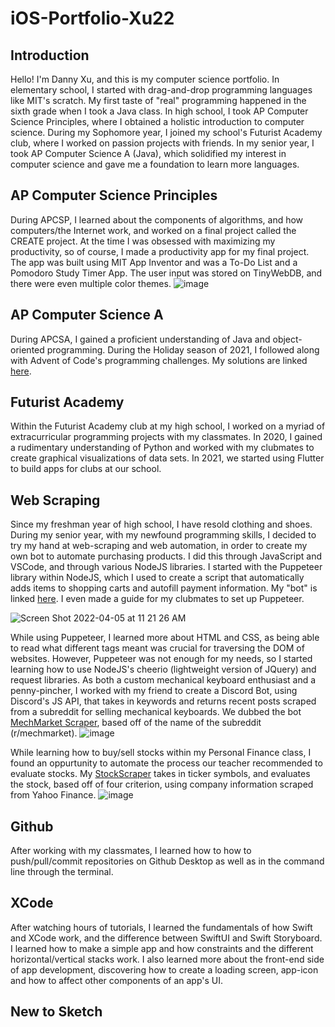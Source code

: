 # iOS-Portfolio-Xu22

## Introduction
Hello! I'm Danny Xu, and this is my computer science portfolio. In elementary school, I started with drag-and-drop programming languages like MIT's scratch. My first taste of "real" programming happened in the sixth grade when I took a Java class. In high school, I took AP Computer Science Principles, where I obtained a holistic introduction to computer science. During my Sophomore year, I joined my school's Futurist Academy club, where I worked on passion projects with friends. In my senior year, I took AP Computer Science A (Java), which solidified my interest in computer science and gave me a foundation to learn more languages. 

## AP Computer Science Principles
During APCSP, I learned about the components of algorithms, and how computers/the Internet work, and worked on a final project called the CREATE project. At the time I was obsessed with maximizing my productivity, so of course, I made a productivity app for my final project. The app was built using MIT App Inventor and was a To-Do List and a Pomodoro Study Timer App. The user input was stored on TinyWebDB, and there were even multiple color themes. ![image](https://user-images.githubusercontent.com/95701961/161796430-61962fdc-8c79-43c0-a29f-1c22c7d38418.png)

## AP Computer Science A
During APCSA, I gained a proficient understanding of Java and object-oriented programming. During the Holiday season of 2021, I followed along with Advent of Code's programming challenges. My solutions are linked [here](https://github.com/dannydxu1/AOC2021). 

## Futurist Academy
Within the Futurist Academy club at my high school, I worked on a myriad of extracurricular programming projects with my classmates. In 2020, I gained a rudimentary understanding of Python and worked with my clubmates to create graphical visualizations of data sets. In 2021, we started using Flutter to build apps for clubs at our school. 

## Web Scraping
Since my freshman year of high school, I have resold clothing and shoes. During my senior year, with my newfound programming skills, I decided to try my hand at web-scraping and web automation, in order to create my own bot to automate purchasing products. I did this through JavaScript and VSCode, and through various NodeJS libraries. I started with the Puppeteer library within NodeJS, which I used to create a script that automatically adds items to shopping carts and autofill payment information. My "bot" is linked [here](https://github.com/dannydxu1/SneakerBot). I even made a guide for my clubmates to set up Puppeteer. 

![Screen Shot 2022-04-05 at 11 21 26 AM](https://user-images.githubusercontent.com/95701961/161800430-de55e37b-00b2-4765-a239-9b0ae862e934.png)

While using Puppeteer, I learned more about HTML and CSS, as being able to read what different tags meant was crucial for traversing the DOM of websites. However, Puppeteer was not enough for my needs, so I started learning how to use NodeJS's cheerio (lightweight version of JQuery) and request libraries. As both a custom mechanical keyboard enthusiast and a penny-pincher, I worked with my friend to create a Discord Bot, using Discord's JS API, that takes in keywords and returns recent posts scraped from a subreddit for selling mechanical keyboards. We dubbed the bot [MechMarket Scraper](https://github.com/dannydxu1/Reddit-Webscraping/blob/main/scraper.js), based off of the name of the subreddit (r/mechmarket).
![image](https://user-images.githubusercontent.com/95701961/161868263-c73fbd26-590c-4094-8ef2-34a9a65aa287.png)

While learning how to buy/sell stocks within my Personal Finance class, I found an oppurtunity to automate the process our teacher recommended to evaluate stocks. My [StockScraper](https://github.com/dannydxu1/Reddit-Webscraping/blob/main/StockScraper.js) takes in ticker symbols, and evaluates the stock, based off of four criterion, using company information scraped from Yahoo Finance.
![image](https://user-images.githubusercontent.com/95701961/161868358-dfffd146-9199-4729-861a-66f4e0063477.png)

## Github
After working with my classmates, I learned how to how to push/pull/commit repositories on Github Desktop as well as in the command line through the terminal. 

## XCode
After watching hours of tutorials, I learned the fundamentals of how Swift and XCode work, and the difference between SwiftUI and Swift Storyboard. I learned how to make a simple app and how constraints and the different horizontal/vertical stacks work. I also learned more about the front-end side of app development, discovering how to create a loading screen, app-icon and how to affect other components of an app's UI.

## New to Sketch
